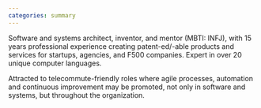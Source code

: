 ```yaml
---
categories: summary
---
```


Software and systems architect, inventor, and mentor (MBTI: INFJ),
with 15 years professional experience creating patent-ed/-able
products and services for startups, agencies, and F500 companies.
Expert in over 20 unique computer languages.

Attracted to telecommute-friendly roles where agile processes, automation
and continuous improvement may be promoted, not only in software and systems,
but throughout the organization.
